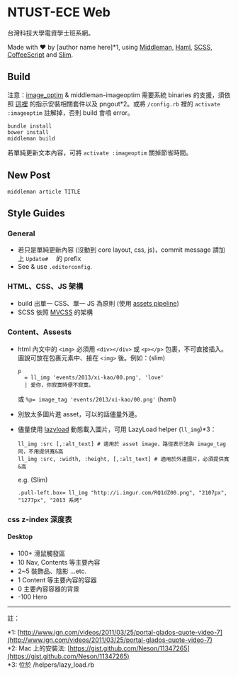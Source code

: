 NTUST-ECE Web
=============

台灣科技大學電資學士班系網。

Made with ♥ by \[author name here\]*1, using [Middleman][1], [Haml][2], [SCSS][3], [CoffeeScript][4] and [Slim][5].

## Build

注意：[image_optim](https://github.com/toy/image_optim) & middleman-imageoptim 需要系統 binaries 的支援，須依照 [這裡](https://github.com/toy/image_optim#binaries-installation) 的指示安裝相關套件以及 pngout*2。或將 `/config.rb` 裡的 `activate :imageoptim` 註解掉，否則 build 會噴 error。

```
bundle install
bower install
middleman build
```

若單純更新文本內容，可將 `activate :imageoptim` 關掉節省時間。

## New Post

```
middleman article TITLE
```

## Style Guides

### General

- 若只是單純更新內容 (沒動到 core layout, css, js)，commit message 請加上 `Update#  ` 的 prefix
- See & use `.editorconfig`.

### HTML、CSS、JS 架構

- build 出單一 CSS、單一 JS 為原則 (使用 [assets pipeline](http://middlemanapp.com/basics/asset-pipeline/))
- SCSS 依照 [MVCSS](http://mvcss.github.io/) 的架構

### Content、Assests

- html 內文中的 `<img>` 必須用 `<div></div>` 或 `<p></p>` 包裹，不可直接插入。圖說可放在包裹元素中、接在 `<img>` 後。例如：(slim)

  ```slim
  p 
    = ll_img 'events/2013/xi-kao/00.png', 'love'
    | 愛你，你寂寞時便不寂寞。
  ```  
  或 `%p= image_tag 'events/2013/xi-kao/00.png'` (haml)

- 別放太多圖片進 asset，可以的話儘量外連。
- 儘量使用 [lazyload](http://www.appelsiini.net/projects/lazyload) 動態載入圖片，可用 LazyLoad helper (`ll_img`)*3：

  ```
  ll_img :src [,:alt_text] # 適用於 asset image，路徑表示法與 image_tag 同，不用提供寬&高
  ll_img :src, :width, :height, [,:alt_text] # 適用於外連圖片，必須提供寬&高
  ```
  e.g. (Slim)
  
  ```
  .pull-left.box= ll_img "http://i.imgur.com/RQ1dZ00.png", "2107px", "1277px", "2013 系烤"
  ```

### css z-index 深度表

#### Desktop

- 100+ 滑鼠觸發區
- 10 Nav, Contents 等主要內容
- 2~5 裝飾品、陰影 ...etc.
- 1 Content 等主要內容的容器
- 0 主要內容容器的背景
- -100 Hero


[1]: http://middlemanapp.com
[2]: http://haml.info
[3]: http://sass-lang.com
[4]: http://coffeescript.org
[5]: http://slim-lang.com

- - -

註：

\*1: [http://www.ign.com/videos/2011/03/25/portal-glados-quote-video-7](http://www.ign.com/videos/2011/03/25/portal-glados-quote-video-7)  
\*2: Mac 上的安裝法: [https://gist.github.com/Neson/11347265](https://gist.github.com/Neson/11347265)  
\*3: 位於 /helpers/lazy_load.rb